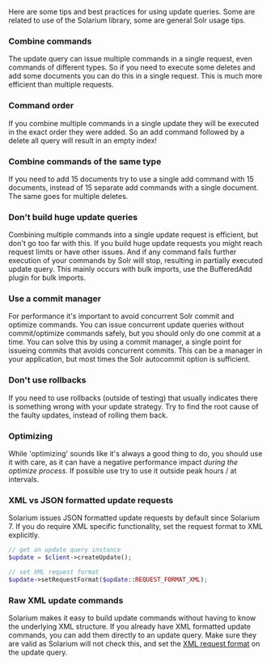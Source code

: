 Here are some tips and best practices for using update queries. Some are related to use of the Solarium library, some are general Solr usage tips.

### Combine commands

The update query can issue multiple commands in a single request, even commands of different types. So if you need to execute some deletes and add some documents you can do this in a single request. This is much more efficient than multiple requests.

### Command order

If you combine multiple commands in a single update they will be executed in the exact order they were added. So an add command followed by a delete all query will result in an empty index!

### Combine commands of the same type

If you need to add 15 documents try to use a single add command with 15 documents, instead of 15 separate add commands with a single document. The same goes for multiple deletes.

### Don't build huge update queries

Combining multiple commands into a single update request is efficient, but don't go too far with this. If you build huge update requests you might reach request limits or have other issues. And if any command fails further execution of your commands by Solr will stop, resulting in partially executed update query. This mainly occurs with bulk imports, use the BufferedAdd plugin for bulk imports.

### Use a commit manager

For performance it's important to avoid concurrent Solr commit and optimize commands. You can issue concurrent update queries without commit/optimize commands safely, but you should only do one commit at a time. You can solve this by using a commit manager, a single point for issueing commits that avoids concurrent commits. This can be a manager in your application, but most times the Solr autocommit option is sufficient.

### Don't use rollbacks

If you need to use rollbacks (outside of testing) that usually indicates there is something wrong with your update strategy. Try to find the root cause of the faulty updates, instead of rolling them back.

### Optimizing

While 'optimizing' sounds like it's always a good thing to do, you should use it with care, as it can have a negative performance impact *during the optimize process*. If possible use try to use it outside peak hours / at intervals.

### XML vs JSON formatted update requests

Solarium issues JSON formatted update requests by default since Solarium 7. If you do require XML specific functionality, set the request format to XML explicitly.

```php
// get an update query instance
$update = $client->createUpdate();

// set XML request format
$update->setRequestFormat($update::REQUEST_FORMAT_XML);
```

### Raw XML update commands

Solarium makes it easy to build update commands without having to know the underlying XML structure. If you already have XML formatted update commands, you can add them directly to an update query. Make sure they are valid as Solarium will not check this, and set the [XML request format](#xml-vs-json-formatted-update-requests) on the update query.
